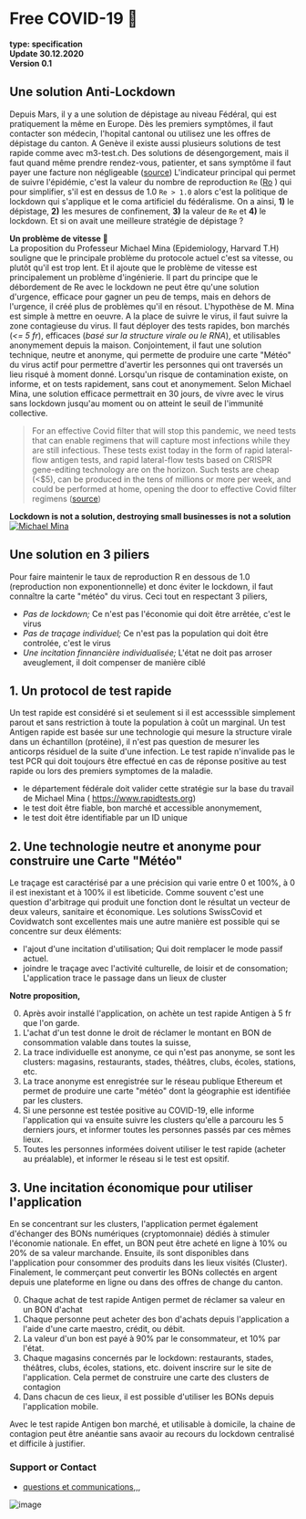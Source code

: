 

# Free COVID-19 :rocket:  
**type: specification** <br/>
**Update 30.12.2020** <br/>
**Version 0.1** <br/>

## Une solution Anti-Lockdown

Depuis Mars, il y a une solution de dépistage au niveau Fédéral, qui est pratiquement la même en Europe. Dès les premiers symptômes, il faut contacter son médecin, l'hopital cantonal ou utilisez une les offres de dépistage du canton. A Genève il existe aussi plusieurs solutions de test rapide comme avec m3-test.ch. Des solutions de désengorgement, mais il faut quand même prendre rendez-vous, patienter, et sans symptôme il faut payer une facture non négligeable ([source](https://www.bag.admin.ch/bag/fr/home/krankheiten/ausbrueche-epidemien-pandemien/aktuelle-ausbrueche-epidemien/novel-cov/testen.html#2051828467)) L'indicateur principal qui permet de suivre l'épidémie, c'est la valeur du nombre de reproduction `Re` ([Ro](https://www.covid19.admin.ch/fr/repro/val) ) qui pour simplifier, s'il est en dessus de 1.0 `Re > 1.0` alors c'est la politique de lockdown qui s'applique et le coma artificiel du fédéralisme. On a ainsi, **1)** le dépistage, **2)** les mesures de confinement, **3)** la valeur de `Re` et **4)** le lockdown. Et si on avait une meilleure stratégie de dépistage ?

**Un problème de vitesse :bicyclist:**</br>
La proposition du Professeur Michael Mina (Epidemiology, Harvard T.H) souligne que le principale problème du protocole actuel c'est sa vitesse, ou plutôt qu'il est trop lent. Et il ajoute que le problème de vitesse est principalement un problème d'ingénierie. Il part du principe que le débordement de Re avec le lockdown ne peut être qu'une solution d'urgence, efficace pour gagner un peu de temps, mais en dehors de l'urgence, il créé plus de problèmes qu'il en résout. L'hypothèse de M. Mina est simple à mettre en oeuvre. A la place de suivre le virus, il faut suivre la zone contagieuse du virus. Il faut déployer des tests rapides, bon marchés (*<= 5 fr*), efficaces (*basé sur la structure virale ou le RNA*), et utilisables anonymement depuis la maison. Conjointement, il faut une solution technique, neutre et anonyme, qui permette de produire une carte "Météo" du virus actif pour permettre d'avertir les personnes qui ont traversés un lieu risqué à moment donné. Lorsqu'un risque de contamination existe, on informe, et on tests rapidement, sans cout et anonymement. Selon Michael Mina, une solution efficace permettrait en 30 jours, de vivre avec le virus sans lockdown jusqu'au moment ou on atteint le seuil de l'immunité collective.

> For an effective Covid filter that will stop this pandemic, we need tests that can enable regimens that will capture most infections while they are still infectious. These tests exist today in the form of rapid lateral-flow antigen tests, and rapid lateral-flow tests based on CRISPR gene-editing technology are on the horizon. Such tests are cheap (<$5), can be produced in the tens of millions or more per week, and could be performed at home, opening the door to effective Covid filter regimens ([source](https://www.nejm.org/doi/full/10.1056/NEJMp2025631))

**Lockdown is not a solution, destroying small businesses is not a solution** <br/>
[![Michael Mina](https://img.youtube.com/vi/PYd-Q_CYmKA/0.jpg)](https://www.youtube.com/watch?v=PYd-Q_CYmKA)


## Une solution en 3 piliers

Pour faire maintenir le taux de reproduction R en dessous de 1.0 (reproduction non exponentionnelle) et donc éviter le lockdown, il faut connaître la carte "météo" du virus. Ceci tout en respectant 3 piliers,
- *Pas de lockdown;* Ce n'est pas l'économie qui doit être arrêtée, c'est le virus
- *Pas de traçage individuel;* Ce n'est pas la population qui doit être controlée, c'est le virus
- *Une incitation finnancière individualisée;* L'état ne doit pas arroser aveuglement, il doit compenser de manière ciblé


## 1. Un protocol de test rapide 
Un test rapide est considéré si et seulement si il est accesssible simplement parout et sans restriction à toute la population à coût un marginal. Un test Antigen rapide est basée sur une technologie qui mesure la structure virale dans un échantillon (protéine), il n'est pas question de mesurer les anticorps résiduel de la suite d'une infection. Le test rapide n'invalide pas le test PCR qui doit toujours être effectué en cas de réponse positive au test rapide ou lors des premiers symptomes de la maladie.

- le département fédérale doit valider cette stratégie sur la base du travail de Michael Mina ( https://www.rapidtests.org)
- le test doit être fiable, bon marché et accessible anonymement,
- le test doit être identifiable par un ID unique 

## 2. Une technologie neutre et anonyme pour construire une Carte "Météo"

Le traçage est caractérisé par a une précision qui varie entre 0 et 100%, à 0 il est inexistant et à 100% il est libeticide. Comme souvent c'est une question d'arbitrage qui produit une fonction dont le résultat un  vecteur de deux valeurs, sanitaire et économique.
Les solutions SwissCovid et Covidwatch sont excellentes mais une autre manière est possible qui se concentre sur deux éléments: 

- l'ajout d'une incitation d'utilisation; Qui doit remplacer le mode passif actuel.
- joindre le traçage avec l'activité culturelle, de loisir et de consomation; L'application trace le passage dans un lieux de cluster

**Notre proposition,** 

0. Après avoir installé l'application, on achète un test rapide Antigen à 5 fr que l'on garde.
1. L'achat d'un test donne le droit de réclamer le montant en BON de consommation valable dans toutes la suisse,
1. La trace individuelle est anonyme, ce qui n'est pas anonyme, se sont les clusters: magasins, restaurants, stades, théâtres, clubs, écoles, stations, etc.
2. La trace anonyme est enregistrée sur le réseau publique Ethereum et permet de produire une carte "météo" dont la géographie est identifiée par les clusters.
3. Si une personne est testée positive au COVID-19, elle informe l'application qui va ensuite suivre les clusters qu'elle a parcouru les 5 derniers jours, et informer toutes les personnes passés par ces mêmes lieux.
4. Toutes les personnes informées doivent utiliser le test rapide (acheter au préalable), et informer le réseau si le test est opsitif.


## 3. Une incitation économique pour utiliser l'application

En se concentrant sur les clusters, l'application permet également d'échanger des BONs numériques (cryptomonnaie) dédiés à stimuler l'économie nationale. En effet, un BON peut être acheté en ligne à 10% ou 20% de sa valeur marchande. Ensuite, ils sont disponibles dans l'application pour consommer des produits dans les lieux visités (Cluster). Finalement, le commerçant peut convertir les BONs collectés en argent depuis une plateforme en ligne ou dans des offres de change du canton.

0. Chaque achat de test rapide Antigen permet de réclamer sa valeur en un BON d'achat
1. Chaque personne peut acheter des bon d'achats depuis l'application a l'aide d'une carte maestro, crédit, ou débit.
2. La valeur d'un bon est payé à 90% par le consommateur, et 10% par l'état.
1. Chaque magasins concernés par le lockdown: restaurants, stades, théâtres, clubs, écoles, stations, etc. doivent inscrire sur le site de l'application. Cela permet de construire une carte des clusters de contagion
3. Dans chacun de ces lieux, il est possible d'utiliser les BONs depuis l'application mobile.

Avec le test rapide Antigen bon marché, et utilisable à domicile, la chaine de contagion peut être anéantie sans avaoir au recours du lockdown centralisé et difficile à justifier. 



### Support or Contact
* [questions et communications](../../discussions),,, 


![image](https://user-images.githubusercontent.com/1422935/103349621-9ed4d000-4a9d-11eb-8e11-6330a827a553.png)
